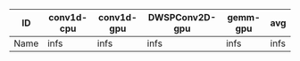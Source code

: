 |ID|conv1d-cpu|conv1d-gpu|DWSPConv2D-gpu|gemm-gpu|avg|
|-|-|-|-|-|-|
|Name|infs|infs|infs|infs|infs|


